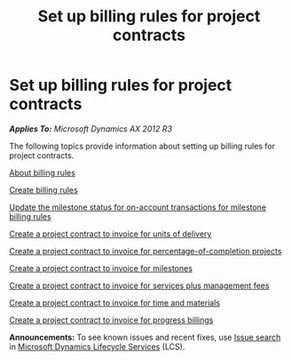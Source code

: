 ﻿---
title: Set up billing rules for project contracts
TOCTitle: Set up billing rules for project contracts
ms:assetid: ea36ddc5-14e7-4e3a-8055-47fb04aa1394
ms:mtpsurl: https://technet.microsoft.com/en-us/library/Dn497845(v=AX.60)
ms:contentKeyID: 62200179
ms.date: 07/28/2014
mtps_version: v=AX.60
---

# Set up billing rules for project contracts 


_**Applies To:** Microsoft Dynamics AX 2012 R3_

The following topics provide information about setting up billing rules for project contracts.

[About billing rules](about-billing-rules.md)

[Create billing rules](create-billing-rules.md)

[Update the milestone status for on-account transactions for milestone billing rules](update-the-milestone-status-for-on-account-transactions-for-milestone-billing-rules.md)

[Create a project contract to invoice for units of delivery](create-a-project-contract-to-invoice-for-units-of-delivery.md)

[Create a project contract to invoice for percentage-of-completion projects](create-a-project-contract-to-invoice-for-percentage-of-completion-projects.md)

[Create a project contract to invoice for milestones](create-a-project-contract-to-invoice-for-milestones.md)

[Create a project contract to invoice for services plus management fees](create-a-project-contract-to-invoice-for-services-plus-management-fees.md)

[Create a project contract to invoice for time and materials](create-a-project-contract-to-invoice-for-time-and-materials.md)

[Create a project contract to invoice for progress billings](create-a-project-contract-to-invoice-for-progress-billings.md)

  
**Announcements:** To see known issues and recent fixes, use [Issue search](http://go.microsoft.com/fwlink/?linkid=389258) in [Microsoft Dynamics Lifecycle Services](http://go.microsoft.com/fwlink/?linkid=306505) (LCS).

